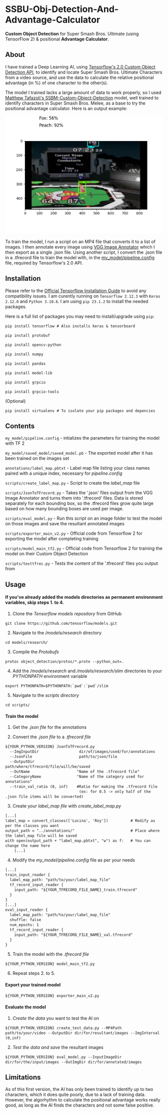 # SSBU-Obj-Detection-And-Advantage-Calculator
**Custom Object Detection** for Super Smash Bros. Ultimate (using TensorFlow 2) & positional **Advantage Calculator**.

## About
I have trained a Deep Learning AI, using [Tensorflow's 2.0 Custom Object Detection API](https://github.com/tensorflow/models/blob/master/research/object_detection/g3doc/tf2.md), to identify and locate Super Smash Bros. Ultimate Characters from a video source, and use the data to calculate the relative positional advantage (in %) of one character to the other(s).

The model I trained lacks a large amount of data to work properly, so I used [Matthew Tafazoli's SSBM-Custom-Object-Detection](https://github.com/MatthewTafazoli/SSBM-Custom-Object-Detection) model, well trained to identify characters in Super Smash Bros. Melee, as a base to try the positional advantage calculator. Here is an output example:

![Peach-Fox Advantage Calulator](/assets/Peach-Fox_adv_ex.jpg)

To train the model, I run a script on an MP4 file that converts it to a list of images. I then annotate every image using [VGG Image Annotator](https://www.robots.ox.ac.uk/~vgg/software/via/) which I then export as a single .json file. Using another script, I convert the .json file in a .tfrecord file to train the model with, in the [my_model/pipeline.config](my_model/pipeline.config) file, required by Tensorflow's 2.0 API.

## Installation
Please refer to the [Official Tensorflow Installation Guide](https://www.tensorflow.org/install) to avoid any compatibility issues.
I am curently running on `Tensorflow 2.12.3` with `Keras 2.12.0` and `Python 3.10.6`. I am using `pip 23.1.2` to install the needed packages.

Here is a full list of packages you may need to install/upgrade using `pip`:
```
pip install tensorflow # Also installs keras & tensorboard
```
```
pip install protobuf
```
```
pip install opencv-python
```
```
pip install numpy
```
```
pip install pandas
```
```
pip install model-lib
```
```
pip install grpcio
```
```
pip install grpcio-tools
```

(Optional)
```
pip install virtualenv # To isolate your pip packages and depencies
```

## Contents
`my_model/pipeline.config` - intializes the parameters for training the model with TF 2

`my_model/saved_model/saved_model.pb` - The exported model after it has been trained on the images set

`annotations/label_map.pbtxt` - Label map file listing your class names paired with a unique index, necessary for *pipeline.config*

`scripts/create_label_map.py` - Script to create the *label_map* file

`scripts/JsonToTFrecord.py` - Takes the '.json' files output from the VGG Image Annotator and turns them into '.tfrecord' files. Data is stored separately for each bounding box, so the .tfrecord files grow quite large based on how many bounding boxes are used per image.

`scripts/eval_model.py` - Run this script on an image folder to test the model on those images and save the resultant annotated images

`scripts/exporter_main_v2.py` - Official code from Tensorflow 2 for exporting the model after completing training

`scripts/model_main_tf2.py` - Official code from Tensorflow 2 for training the model on their Custom Object Detection

`scripts/testtfrec.py` - Tests the content of the '.tfrecord' files you output from

## Usage

#### If you've already added the models directories as permanent environment variables, skip steps 1. to 4.

1. Clone the *Tensorflow models repository* from GitHub
```
git clone https://github.com/tensorflow/models.git
```
2. Navigate to the */models/research* directory
```
cd models/research/
```
3. Compile the *Protobufs*
```
protoc object_detection/protos/*.proto --python_out=.
```
4. Add the */models/research* and */models/research/slim* directories to your *PYTHONPATH* environment variable
```
export PYTHONPATH=$PYTHONPATH:`pwd`:`pwd`/slim
```

5. Navigate to the *scripts directory*
```
cd scripts/
```

#### Train the model

1. Get the *.json file* for the annotations
   
2. Convert the *.json file* to a *.tfrecord file*
```
${YOUR_PYTHON_VERSION} JsonToTFrecord.py
  --ImgInputDir                  dir/of/images/used/for/annotations
  --JsonFile                     path/to/json/file
  --OutputDir                    path/where/tfrecord/file/will/be/saved
  --OutName                     "Name of the .tfrecord file"
  --CategoryName                "Name of the category used for annotations"
  --train_val_ratio (0, inf)    #Ratio for making the .tfrecord file
                                 (ex: for 0.5 -> only half of the .json file items will be converted)
```
3. Create your *label_map file* with *create_label_map.py*
```
[...]
label_map = convert_classes(['Lucina', 'Roy'])          # Modify as per the classes you want
output_path = "../annotations/"                         # Place where the label_map file will be saved
with open(output_path + "label_map.pbtxt", "w") as f:   # You can change the name here
    [...]
```
4. Modify the *my_model/pipeline.config* file as per your needs
```
[...]
train_input_reader {
  label_map_path: "path/to/your/label_map_file"
  tf_record_input_reader {
    input_path: "${YOUR_TFRECORD_FILE_NAME}_train.tfrecord"
  }
}
[...]
eval_input_reader {
  label_map_path: "path/to/your/label_map_file"
  shuffle: false
  num_epochs: 1
  tf_record_input_reader {
    input_path: "${YOUR_TFRECORD_FILE_NAME}_val.tfrecord"
  }
}
```
5. Train the model with the *.tfrecord file*
```
${YOUR_PYTHON_VERSION} model_main_tf2.py
```
6. Repeat steps 2. to 5.

#### Export your trained model
```
${YOUR_PYTHON_VERSION} exporter_main_v2.py
```

#### Evaluate the model
1. *Create the data* you want to test the AI on
```
${YOUR_PYTHON_VERSION} create_test_data.py --MP4Path path/to/your/video --OutputDir dir/for/resultant/images --ImgInterval (0,inf)
```
2. *Test the data and save* the resultant images
```
${YOUR_PYTHON_VERSION} eval_model.py --InputImageDir dir/for/the/input/images --OutImgDir dir/for/annotated/images
```

## Limitations
As of this first version, the AI has only been trained to identify up to two characters, which it does quite poorly, due to a lack of training data.
However, the algorhythm to calculate the positional advantage works really good, as long as the AI finds the characters and not some false positive.

